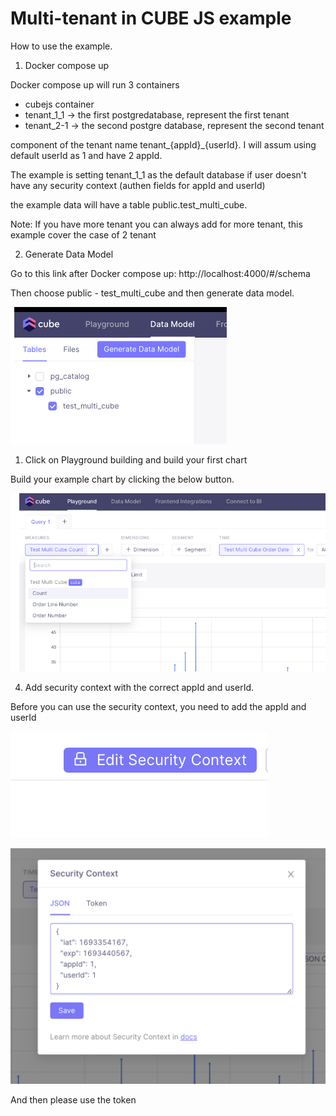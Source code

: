 # Multi-tenant in CUBE JS example

How to use the example.

1. Docker compose up

Docker compose up will run 3 containers
 - cubejs container 
 - tenant_1_1 -> the first postgredatabase, represent the first tenant
 - tenant_2-1 -> the second postgre database, represent the second tenant

component of the tenant name tenant_{appId}_{userId}. I will assum using default userId as 1 and have 2 appId.

The example is setting tenant_1_1 as the default database if user doesn't have any security context (authen fields for appId and userId)

the example data will have a table public.test_multi_cube.

Note: If you have more tenant you can always add for more tenant, this example cover the case of 2 tenant

2. Generate Data Model 

Go to this link after Docker compose up: http://localhost:4000/#/schema 

Then choose public -  test_multi_cube and then generate data model.

![Generate Data Model](images/image-gen-model.png)

1. Click on Playground building and build your first chart

Build your example chart by clicking the below button.

![Build your first chart](images/image_build_chart.png)


4. Add security context with the correct appId and userId.

Before you can use the security context, you need to add the appId and userId

![Security context](images/image_sec_context.png)

![Add app id and userid](images/image_appid.png)

And then please use the token